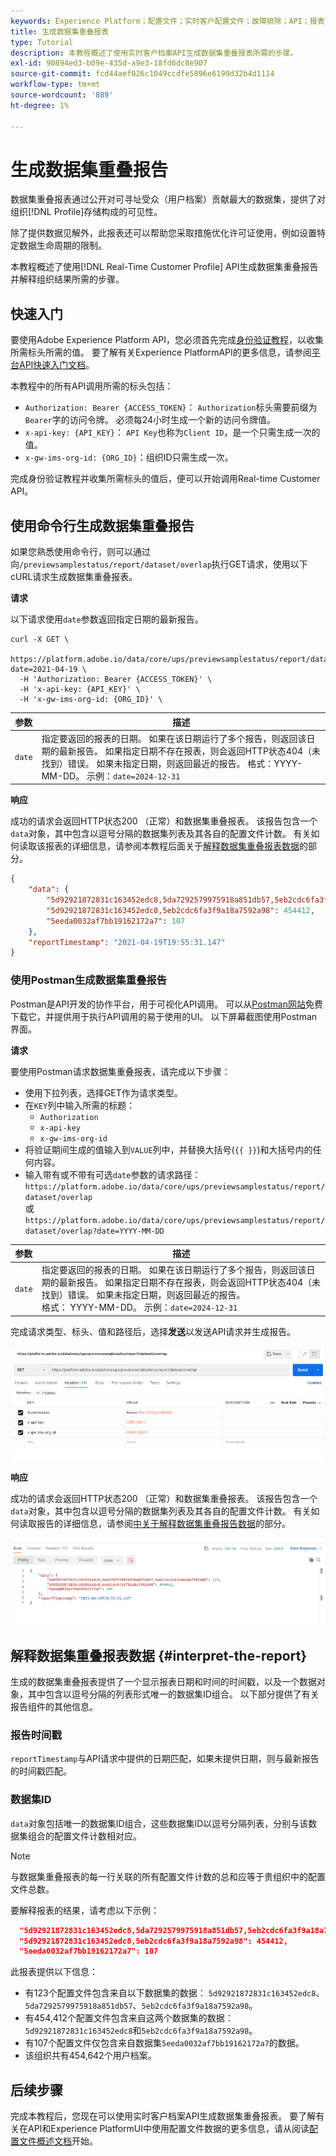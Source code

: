 ```yaml
---
keywords: Experience Platform；配置文件；实时客户配置文件；故障排除；API；报表；数据集重叠报表；配置文件数据
title: 生成数据集重叠报表
type: Tutorial
description: 本教程概述了使用实时客户档案API生成数据集重叠报表所需的步骤。
exl-id: 90894ed3-b09e-435d-a9e3-18fd6dc8e907
source-git-commit: fcd44aef026c1049ccdfe5896e6199d32b4d1114
workflow-type: tm+mt
source-wordcount: '889'
ht-degree: 1%

---
```


# 生成数据集重叠报告

数据集重叠报表通过公开对可寻址受众（用户档案）贡献最大的数据集，提供了对组织[!DNL Profile]存储构成的可见性。

除了提供数据见解外，此报表还可以帮助您采取措施优化许可证使用，例如设置特定数据生命周期的限制。

本教程概述了使用[!DNL Real-Time Customer Profile] API生成数据集重叠报告并解释组织结果所需的步骤。

## 快速入门

要使用Adobe Experience Platform API，您必须首先完成[身份验证教程](https://www.adobe.com/go/platform-api-authentication-en)，以收集所需标头所需的值。 要了解有关Experience PlatformAPI的更多信息，请参阅[平台API快速入门文档](../../landing/api-guide.md)。

本教程中的所有API调用所需的标头包括：

* `Authorization: Bearer {ACCESS_TOKEN}`： `Authorization`标头需要前缀为`Bearer`字的访问令牌。 必须每24小时生成一个新的访问令牌值。
* `x-api-key: {API_KEY}`： `API Key`也称为`Client ID`，是一个只需生成一次的值。
* `x-gw-ims-org-id: {ORG_ID}`：组织ID只需生成一次。

完成身份验证教程并收集所需标头的值后，便可以开始调用Real-time Customer API。

## 使用命令行生成数据集重叠报告

如果您熟悉使用命令行，则可以通过向`/previewsamplestatus/report/dataset/overlap`执行GET请求，使用以下cURL请求生成数据集重叠报表。

**请求**

以下请求使用`date`参数返回指定日期的最新报告。

```shell
curl -X GET \
  https://platform.adobe.io/data/core/ups/previewsamplestatus/report/dataset/overlap?date=2021-04-19 \
  -H 'Authorization: Bearer {ACCESS_TOKEN}' \
  -H 'x-api-key: {API_KEY}' \
  -H 'x-gw-ims-org-id: {ORG_ID}' \
```

| 参数 | 描述 |
|---|---|
| `date` | 指定要返回的报表的日期。 如果在该日期运行了多个报告，则返回该日期的最新报告。 如果指定日期不存在报表，则会返回HTTP状态404（未找到）错误。 如果未指定日期，则返回最近的报告。 格式：YYYY-MM-DD。 示例：`date=2024-12-31` |

**响应**

成功的请求会返回HTTP状态200 （正常）和数据集重叠报表。 该报告包含一个`data`对象，其中包含以逗号分隔的数据集列表及其各自的配置文件计数。 有关如何读取该报表的详细信息，请参阅本教程后面关于[解释数据集重叠报表数据](#interpret-the-report)的部分。

```json
{
    "data": {
        "5d92921872831c163452edc8,5da7292579975918a851db57,5eb2cdc6fa3f9a18a7592a98": 123,
        "5d92921872831c163452edc8,5eb2cdc6fa3f9a18a7592a98": 454412,
        "5eeda0032af7bb19162172a7": 107
    },
    "reportTimestamp": "2021-04-19T19:55:31.147"
}
```

### 使用Postman生成数据集重叠报告

Postman是API开发的协作平台，用于可视化API调用。 可以从[Postman网站](https://www.postman.com)免费下载它，并提供用于执行API调用的易于使用的UI。 以下屏幕截图使用Postman界面。

**请求**

要使用Postman请求数据集重叠报表，请完成以下步骤：

* 使用下拉列表，选择GET作为请求类型。
* 在`KEY`列中输入所需的标题：
   * `Authorization`
   * `x-api-key`
   * `x-gw-ims-org-id`
* 将验证期间生成的值输入到`VALUE`列中，并替换大括号(`{{ }}`)和大括号内的任何内容。
* 输入带有或不带有可选`date`参数的请求路径：
  `https://platform.adobe.io/data/core/ups/previewsamplestatus/report/dataset/overlap`\
  或
  `https://platform.adobe.io/data/core/ups/previewsamplestatus/report/dataset/overlap?date=YYYY-MM-DD`

| 参数 | 描述 |
|---|---|
| `date` | 指定要返回的报表的日期。 如果在该日期运行了多个报告，则返回该日期的最新报告。 如果指定日期不存在报表，则会返回HTTP状态404（未找到）错误。 如果未指定日期，则返回最近的报告。 <br/>格式： YYYY-MM-DD。 示例：`date=2024-12-31` |

完成请求类型、标头、值和路径后，选择&#x200B;**发送**&#x200B;以发送API请求并生成报告。

![](../images/dataset-overlap-report/postman-request.png)

**响应**

成功的请求会返回HTTP状态200 （正常）和数据集重叠报表。 该报告包含一个`data`对象，其中包含以逗号分隔的数据集列表及其各自的配置文件计数。 有关如何读取报告的详细信息，请参阅[中关于解释数据集重叠报告数据](#interpret-the-report)的部分。

![](../images/dataset-overlap-report/postman-response.png)

## 解释数据集重叠报表数据 {#interpret-the-report}

生成的数据集重叠报表提供了一个显示报表日期和时间的时间戳，以及一个数据对象，其中包含以逗号分隔的列表形式唯一的数据集ID组合。 以下部分提供了有关报告组件的其他信息。

### 报告时间戳

`reportTimestamp`与API请求中提供的日期匹配，如果未提供日期，则与最新报告的时间戳匹配。

### 数据集ID

`data`对象包括唯一的数据集ID组合，这些数据集ID以逗号分隔列表，分别与该数据集组合的配置文件计数相对应。

>[!NOTE]
>
>与数据集重叠报表的每一行关联的所有配置文件计数的总和应等于贵组织中的配置文件总数。

要解释报表的结果，请考虑以下示例：

```json
  "5d92921872831c163452edc8,5da7292579975918a851db57,5eb2cdc6fa3f9a18a7592a98": 123,
  "5d92921872831c163452edc8,5eb2cdc6fa3f9a18a7592a98": 454412,
  "5eeda0032af7bb19162172a7": 107
```

此报表提供以下信息：

* 有123个配置文件包含来自以下数据集的数据： `5d92921872831c163452edc8`、`5da7292579975918a851db57`、`5eb2cdc6fa3f9a18a7592a98`。
* 有454,412个配置文件包含来自这两个数据集的数据：`5d92921872831c163452edc8`和`5eb2cdc6fa3f9a18a7592a98`。
* 有107个配置文件仅包含来自数据集`5eeda0032af7bb19162172a7`的数据。
* 该组织共有454,642个用户档案。

## 后续步骤

完成本教程后，您现在可以使用实时客户档案API生成数据集重叠报表。 要了解有关在API和Experience PlatformUI中使用配置文件数据的更多信息，请从阅读[配置文件概述文档](../home.md)开始。
